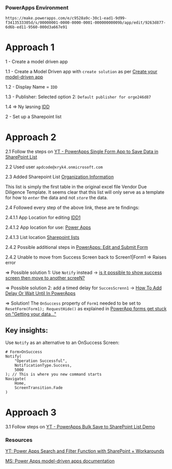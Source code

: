 ### PowerApps Environment

    https://make.powerapps.com/e/c9528a9c-30c1-ead1-9d99-f3413533305d/s/00000001-0000-0000-0001-00000000009b/app/edit/9263d877-6d6b-ed11-9560-000d3a667e91


# Approach 1

1 - Create a model driven app

1.1 -  Create a Model Driven app with `create solution` as per [Create your model-driven app](https://learn.microsoft.com/en-us/power-apps/maker/model-driven-apps/build-first-model-driven-app)

1.2 -  Display Name = `IDD`

1.3 - Publisher: Selected option 2: `Default publisher for orge246d87`

1.4 => Ny løsning [IDD](https://make.powerapps.com/environments/c9528a9c-30c1-ead1-9d99-f3413533305d/solutions/20cf3a9c-f68c-ed11-81ac-000d3ada4260)

2 - Set up a Sharepoint list

# Approach 2

2.1 Follow the steps on [YT - PowerApps Single Form App to Save Data in SharePoint List](https://www.youtube.com/watch?v=vArQS8y9BRk&ab_channel=KeaPointTechTips)

2.2 Used user `apdcode@xryk4.onmicrosoft.com`

2.3 Added Sharepoint List [Organization Information](https://xryk4-my.sharepoint.com/personal/apdcode_xryk4_onmicrosoft_com/Lists/IDD%20%20Organization%20Information/AllItems.aspx?env=WebViewList&origin=createList)

This list is simply the first table in the original excel file Vendor Due Diligence Template. It seems clear that this list will only serve as a template for how to *`enter`* the data and not *`store`* the data.

2.4 Followed every step of the above link, these are te findings:

2.4.1.1 App Location for editing [IDD1](https://make.powerapps.com/e/c9528a9c-30c1-ead1-9d99-f3413533305d/canvas/?utm_source=office&utm_medium=app_launcher&utm_campaign=office_referrals&action=edit&form-factor=tablet&name=IDD1&app-id=%2Fproviders%2FMicrosoft.PowerApps%2Fapps%2Fd7e9bef0-a82f-4d3c-8657-f5c31cabe3e4)

2.4.1.2 App location for use: [Power Apps](https://make.powerapps.com/environments/c9528a9c-30c1-ead1-9d99-f3413533305d/apps?utm_source=office&utm_medium=app_launcher&utm_campaign=office_referrals#)

2.4.1.3  List location [Sharepoint lists](https://xryk4-my.sharepoint.com/personal/apdcode_xryk4_onmicrosoft_com/Lists/IDD%20%20Organization%20Information/AllItems.aspx?env=WebViewList)

2.4.2 Possible additional steps in [PowerApps: Edit and Submit Form](https://piyushksingh.com/2018/09/20/powerapps-edit-and-submit-form/)

2.4.2 Unable to move from Success Screen back to Screen1|Form1 => Raises error 

=> Possible solution 1: Use `Notify` instead -> [is it possible to show success screen then move to another screeN?](https://powerusers.microsoft.com/t5/Building-Power-Apps/is-it-possible-to-show-success-screen-then-move-to-another/td-p/971999)

=> Possible solution 2: add a timed delay for `SuccesScrenn1` -> [How To Add Delay Or Wait Until In PowerApps](https://www.c-sharpcorner.com/article/how-to-add-delay-or-wait-until-in-powerapps/)

=> Solution! The `OnSuccess` property of `Form1` needed to be set to `ResetForm(Form1); RequestHide()` as explained in [PowerApp forms get stuck on "Getting your data..."
](https://techcommunity.microsoft.com/t5/power-apps-power-automate/powerapp-forms-get-stuck-on-quot-getting-your-data-quot/m-p/229389)

## Key insights:

Use `Notify` as an alternative to an OnSuccess Screen:

    # Form>OnSuccess
    Notify(
        "Operation Successful",
        NotificationType.Success,
        5000
    ); // This is where you new command starts
    Navigate(
        Home,
        ScreenTransition.Fade
    )

# Approach 3

3.1 Follow steps on [YT - PowerApps Bulk Save to SharePoint List Demo](https://www.youtube.com/watch?v=Tp5CxU3VQOs&ab_channel=KeaPointTechTips)

### Resources

[YT: Power Apps Search and Filter Function with SharePoint + Workarounds](https://www.youtube.com/watch?v=lYi24okXDPs&ab_channel=ShaneYoung)


[MS: Power Apps model-driven apps documentation](https://learn.microsoft.com/en-us/power-apps/maker/model-driven-apps/)